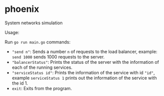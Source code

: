 # phoenix
System networks simulation

Usage:

Run `go run main.go` commands:

 - `"send n"`: Sends a number `n` of requests to the load balancer, example: `send 1000` sends 1000 requests to the server.
 - `"balancerStatus"`: Prints the status of the server with the information of each of the running services.
 - `"serviceStatus id"`: Prints the information of the service with id `"id"`, example `serviceStatus 1` prints out the information of the service with the id 1.
 - `exit`: Exits from the program.